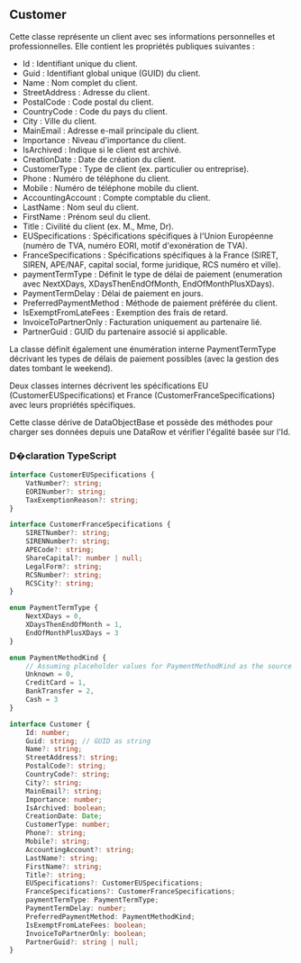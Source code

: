 ﻿## Customer

Cette classe représente un client avec ses informations personnelles et professionnelles. Elle contient les propriétés publiques suivantes :

- Id : Identifiant unique du client.
- Guid : Identifiant global unique (GUID) du client.
- Name : Nom complet du client.
- StreetAddress : Adresse du client.
- PostalCode : Code postal du client.
- CountryCode : Code du pays du client.
- City : Ville du client.
- MainEmail : Adresse e-mail principale du client.
- Importance : Niveau d'importance du client.
- IsArchived : Indique si le client est archivé.
- CreationDate : Date de création du client.
- CustomerType : Type de client (ex. particulier ou entreprise).
- Phone : Numéro de téléphone du client.
- Mobile : Numéro de téléphone mobile du client.
- AccountingAccount : Compte comptable du client.
- LastName : Nom seul du client.
- FirstName : Prénom seul du client.
- Title : Civilité du client (ex. M., Mme, Dr).
- EUSpecifications : Spécifications spécifiques à l'Union Européenne (numéro de TVA, numéro EORI, motif d'exonération de TVA).
- FranceSpecifications : Spécifications spécifiques à la France (SIRET, SIREN, APE/NAF, capital social, forme juridique, RCS numéro et ville).
- paymentTermType : Définit le type de délai de paiement (enumeration avec NextXDays, XDaysThenEndOfMonth, EndOfMonthPlusXDays).
- PaymentTermDelay : Délai de paiement en jours.
- PreferredPaymentMethod : Méthode de paiement préférée du client.
- IsExemptFromLateFees : Exemption des frais de retard.
- InvoiceToPartnerOnly : Facturation uniquement au partenaire lié.
- PartnerGuid : GUID du partenaire associé si applicable.

La classe définit également une énumération interne PaymentTermType décrivant les types de délais de paiement possibles (avec la gestion des dates tombant le weekend).

Deux classes internes décrivent les spécifications EU (CustomerEUSpecifications) et France (CustomerFranceSpecifications) avec leurs propriétés spécifiques.

Cette classe dérive de DataObjectBase et possède des méthodes pour charger ses données depuis une DataRow et vérifier l'égalité basée sur l'Id.


### D�claration TypeScript
```typescript
interface CustomerEUSpecifications {
    VatNumber?: string;
    EORINumber?: string;
    TaxExemptionReason?: string;
}

interface CustomerFranceSpecifications {
    SIRETNumber?: string;
    SIRENNumber?: string;
    APECode?: string;
    ShareCapital?: number | null;
    LegalForm?: string;
    RCSNumber?: string;
    RCSCity?: string;
}

enum PaymentTermType {
    NextXDays = 0,
    XDaysThenEndOfMonth = 1,
    EndOfMonthPlusXDays = 3
}

enum PaymentMethodKind {
    // Assuming placeholder values for PaymentMethodKind as the source is not given
    Unknown = 0,
    CreditCard = 1,
    BankTransfer = 2,
    Cash = 3
}

interface Customer {
    Id: number;
    Guid: string; // GUID as string
    Name?: string;
    StreetAddress?: string;
    PostalCode?: string;
    CountryCode?: string;
    City?: string;
    MainEmail?: string;
    Importance: number;
    IsArchived: boolean;
    CreationDate: Date;
    CustomerType: number;
    Phone?: string;
    Mobile?: string;
    AccountingAccount?: string;
    LastName?: string;
    FirstName?: string;
    Title?: string;
    EUSpecifications?: CustomerEUSpecifications;
    FranceSpecifications?: CustomerFranceSpecifications;
    paymentTermType: PaymentTermType;
    PaymentTermDelay: number;
    PreferredPaymentMethod: PaymentMethodKind;
    IsExemptFromLateFees: boolean;
    InvoiceToPartnerOnly: boolean;
    PartnerGuid?: string | null;
}
```